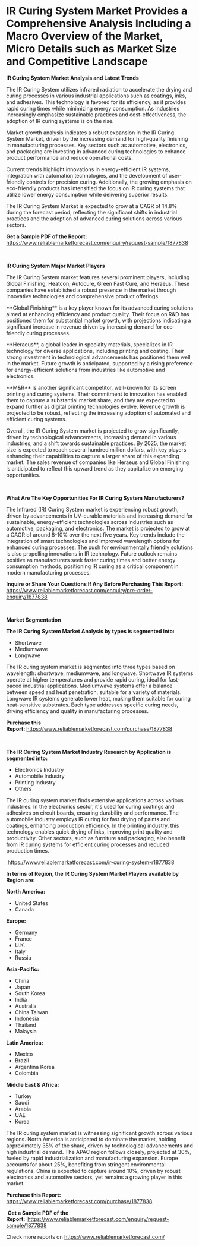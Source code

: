 <p><h1>IR Curing System Market Provides a Comprehensive Analysis Including a Macro Overview of the Market, Micro Details such as Market Size and Competitive Landscape</h1></p><p><strong>IR Curing System Market Analysis and Latest Trends</strong></p>
<p><p>The IR Curing System utilizes infrared radiation to accelerate the drying and curing processes in various industrial applications such as coatings, inks, and adhesives. This technology is favored for its efficiency, as it provides rapid curing times while minimizing energy consumption. As industries increasingly emphasize sustainable practices and cost-effectiveness, the adoption of IR curing systems is on the rise.</p><p>Market growth analysis indicates a robust expansion in the IR Curing System Market, driven by the increasing demand for high-quality finishing in manufacturing processes. Key sectors such as automotive, electronics, and packaging are investing in advanced curing technologies to enhance product performance and reduce operational costs.</p><p>Current trends highlight innovations in energy-efficient IR systems, integration with automation technologies, and the development of user-friendly controls for precision curing. Additionally, the growing emphasis on eco-friendly products has intensified the focus on IR curing systems that utilize lower energy consumption while delivering superior results.</p><p>The IR Curing System Market is expected to grow at a CAGR of 14.8% during the forecast period, reflecting the significant shifts in industrial practices and the adoption of advanced curing solutions across various sectors.</p></p>
<p><strong>Get a Sample PDF of the Report:&nbsp;</strong> <a href="https://www.reliablemarketforecast.com/enquiry/request-sample/1877838?utm_campaign=2603&utm_medium=2&utm_source=Github&utm_content=ia&utm_term=11042025&utm_id=ir-curing-system">https://www.reliablemarketforecast.com/enquiry/request-sample/1877838</a></p>
<p>&nbsp;</p>
<p><strong>IR Curing System Major Market Players</strong></p>
<p><p>The IR Curing System market features several prominent players, including Global Finishing, Heatcon, Autocure, Green Fast Cure, and Heraeus. These companies have established a robust presence in the market through innovative technologies and comprehensive product offerings.</p><p>**Global Finishing** is a key player known for its advanced curing solutions aimed at enhancing efficiency and product quality. Their focus on R&D has positioned them for substantial market growth, with projections indicating a significant increase in revenue driven by increasing demand for eco-friendly curing processes.</p><p>**Heraeus**, a global leader in specialty materials, specializes in IR technology for diverse applications, including printing and coating. Their strong investment in technological advancements has positioned them well in the market. Future growth is anticipated, supported by a rising preference for energy-efficient solutions from industries like automotive and electronics.</p><p>**M&R** is another significant competitor, well-known for its screen printing and curing systems. Their commitment to innovation has enabled them to capture a substantial market share, and they are expected to expand further as digital printing technologies evolve. Revenue growth is projected to be robust, reflecting the increasing adoption of automated and efficient curing systems.</p><p>Overall, the IR Curing System market is projected to grow significantly, driven by technological advancements, increasing demand in various industries, and a shift towards sustainable practices. By 2025, the market size is expected to reach several hundred million dollars, with key players enhancing their capabilities to capture a larger share of this expanding market. The sales revenue of companies like Heraeus and Global Finishing is anticipated to reflect this upward trend as they capitalize on emerging opportunities.</p></p>
<p>&nbsp;</p>
<p><strong>What Are The Key Opportunities For IR Curing System Manufacturers?</strong></p>
<p><p>The Infrared (IR) Curing System market is experiencing robust growth, driven by advancements in UV-curable materials and increasing demand for sustainable, energy-efficient technologies across industries such as automotive, packaging, and electronics. The market is projected to grow at a CAGR of around 8-10% over the next five years. Key trends include the integration of smart technologies and improved wavelength options for enhanced curing processes. The push for environmentally friendly solutions is also propelling innovations in IR technology. Future outlook remains positive as manufacturers seek faster curing times and better energy consumption methods, positioning IR curing as a critical component in modern manufacturing processes.</p></p>
<p><strong>Inquire or Share Your Questions If Any Before Purchasing This Report:</strong> <a href="https://www.reliablemarketforecast.com/enquiry/pre-order-enquiry/1877838?utm_campaign=2603&utm_medium=2&utm_source=Github&utm_content=ia&utm_term=11042025&utm_id=ir-curing-system">https://www.reliablemarketforecast.com/enquiry/pre-order-enquiry/1877838</a></p>
<p>&nbsp;</p>
<p><strong>Market Segmentation</strong></p>
<p><strong>The IR Curing System Market Analysis by types is segmented into:</strong></p>
<p><ul><li>Shortwave</li><li>Mediumwave</li><li>Longwave</li></ul></p>
<p><p>The IR curing system market is segmented into three types based on wavelength: shortwave, mediumwave, and longwave. Shortwave IR systems operate at higher temperatures and provide rapid curing, ideal for fast-paced industrial applications. Mediumwave systems offer a balance between speed and heat penetration, suitable for a variety of materials. Longwave IR systems generate lower heat, making them suitable for curing heat-sensitive substrates. Each type addresses specific curing needs, driving efficiency and quality in manufacturing processes.</p></p>
<p><strong>Purchase this Report:&nbsp;</strong><a href="https://www.reliablemarketforecast.com/purchase/1877838?utm_campaign=2603&utm_medium=2&utm_source=Github&utm_content=ia&utm_term=11042025&utm_id=ir-curing-system">https://www.reliablemarketforecast.com/purchase/1877838</a></p>
<p>&nbsp;</p>
<p><strong>The IR Curing System Market Industry Research by Application is segmented into:</strong></p>
<p><ul><li>Electronics Industry</li><li>Automobile Industry</li><li>Printing Industry</li><li>Others</li></ul></p>
<p><p>The IR curing system market finds extensive applications across various industries. In the electronics sector, it's used for curing coatings and adhesives on circuit boards, ensuring durability and performance. The automobile industry employs IR curing for fast drying of paints and coatings, enhancing production efficiency. In the printing industry, this technology enables quick drying of inks, improving print quality and productivity. Other sectors, such as furniture and packaging, also benefit from IR curing systems for efficient curing processes and reduced production times.</p></p>
<p><a href="https://www.reliablemarketforecast.com/ir-curing-system-r1877838?utm_campaign=2603&utm_medium=2&utm_source=Github&utm_content=ia&utm_term=11042025&utm_id=ir-curing-system">&nbsp;https://www.reliablemarketforecast.com/ir-curing-system-r1877838</a></p>
<p><strong>In terms of Region, the IR Curing System Market Players available by Region are:</strong></p>
<p>
    <p> <strong> North America: </strong>
        <ul>
            <li>United States</li>
            <li>Canada</li>
        </ul>
        </p> 
    <p> <strong> Europe: </strong>
        <ul>
            <li>Germany</li>
            <li>France</li>
            <li>U.K.</li>
            <li>Italy</li>
            <li>Russia</li>
        </ul>
        </p> 
    <p> <strong> Asia-Pacific: </strong>
        <ul>
            <li>China</li>
            <li>Japan</li>
            <li>South Korea</li>
            <li>India</li>
            <li>Australia</li>
            <li>China Taiwan</li>
            <li>Indonesia</li>
            <li>Thailand</li>
            <li>Malaysia</li>
        </ul>
        </p> 
    <p> <strong> Latin America: </strong>
        <ul>
            <li>Mexico</li>
            <li>Brazil</li>
            <li>Argentina Korea</li>
            <li>Colombia</li>
        </ul>
        </p> 
    <p> <strong> Middle East & Africa: </strong>
        <ul>
            <li>Turkey</li>
            <li>Saudi</li>
            <li>Arabia</li>
            <li>UAE</li>
            <li>Korea</li>
        </ul>
    </p>
    </p>
<p><p>The IR curing system market is witnessing significant growth across various regions. North America is anticipated to dominate the market, holding approximately 35% of the share, driven by technological advancements and high industrial demand. The APAC region follows closely, projected at 30%, fueled by rapid industrialization and manufacturing expansion. Europe accounts for about 25%, benefiting from stringent environmental regulations. China is expected to capture around 10%, driven by robust electronics and automotive sectors, yet remains a growing player in this market.</p></p>
<p><strong>Purchase this Report: </strong><a href="https://www.reliablemarketforecast.com/purchase/1877838?utm_campaign=2603&utm_medium=2&utm_source=Github&utm_content=ia&utm_term=11042025&utm_id=ir-curing-system">https://www.reliablemarketforecast.com/purchase/1877838</a></p>
<p>&nbsp;<strong>Get a Sample PDF of the Report:&nbsp;&nbsp;</strong><a href="https://www.reliablemarketforecast.com/enquiry/request-sample/1877838?utm_campaign=2603&utm_medium=2&utm_source=Github&utm_content=ia&utm_term=11042025&utm_id=ir-curing-system">https://www.reliablemarketforecast.com/enquiry/request-sample/1877838</a></p>
<p><strong></strong></p>
<p>Check more reports on <a href="https://www.reliablemarketforecast.com/?utm_campaign=2603&utm_medium=2&utm_source=Github&utm_content=ia&utm_term=11042025&utm_id=ir-curing-system">https://www.reliablemarketforecast.com/</a></p>